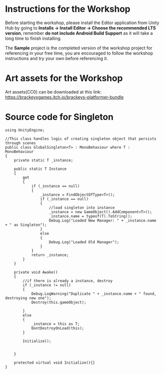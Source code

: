# Instructions for the Workshop
Before starting the workshop, please install the Editor application from Unity Hub by going to **Installs -> Install Editor -> Choose the recommended LTS version**, remember **do not include Android Build Support** as it will take a long time to finish installing.

The <b>Sample</b> project is the completed version of the workshop project for referencing in your free time, you are encouraged to follow the workshop instructions and try your own before referencing it.  

# Art assets for the Workshop
Art assets(CC0) can be downloaded at this link:  https://brackeysgames.itch.io/brackeys-platformer-bundle

# Source code for Singleton
```
using UnityEngine;

//This class handles logic of creating singleton object that persists through scenes
public class GlobalSingleton<T> : MonoBehaviour where T : MonoBehaviour
{
    private static T _instance;

    public static T Instance
    {
        get
        {
            if (_instance == null)
            {
                _instance = FindObjectOfType<T>();
                if (_instance == null)
                {
                    //load singleton into instance
                    _instance = new GameObject().AddComponent<T>();
                    _instance.name = typeof(T).ToString();
                    Debug.Log("Loaded New Manager: " + _instance.name + " as Singleton");
                }
                else
                {
                    Debug.Log("Loaded Old Manager");
                }
            }
            return _instance;
        }
    }

    private void Awake()
    {
        //if there is already a instance, destroy
        if (_instance != null)
        {
            Debug.LogWarning("Duplicate " + _instance.name + " found, destroying new one");
            Destroy(this.gameObject);

        }
        else
        {
            _instance = this as T;
            DontDestroyOnLoad(this);
        }
        
        Initialize();


    }

    protected virtual void Initialize(){}
}
``` 
